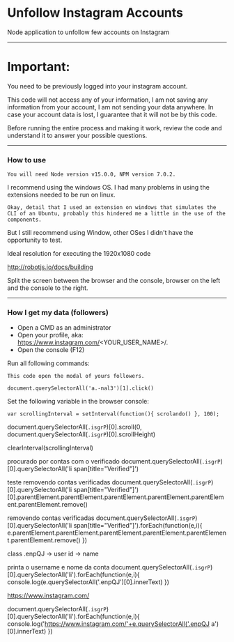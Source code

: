 # Unfollow Instagram Accounts
Node application to unfollow few accounts on Instagram

---

# Important: 

You need to be previously logged into your instagram account.

This code will not access any of your information, I am not saving any information from your account, I am not sending your data anywhere.
In case your account data is lost, I guarantee that it will not be by this code.

Before running the entire process and making it work, review the code and understand it to answer your possible questions.

---

### How to use

`You will need Node version v15.0.0, NPM version 7.0.2.`

I recommend using the windows OS. I had many problems in using the extensions needed to be run on linux.

`Okay, detail that I used an extension on windows that simulates the CLI of an Ubuntu, probably this hindered me a little in the use of the components.`

But I still recommend using Window, other OSes I didn't have the opportunity to test.

Ideal resolution for executing the 1920x1080 code

http://robotjs.io/docs/building


Split the screen between the browser and the console, browser on the left and the console to the right.

---

### How I get my data (followers)

- Open a CMD as an administrator 
- Open your profile, aka: https://www.instagram.com/<YOUR_USER_NAME>/.
- Open the console (F12)

Run all following commands:

`This code open the modal of yours followers.`

    document.querySelectorAll('a.-nal3')[1].click()


Set the following variable in the browser console:

    var scrollingInterval = setInterval(function(){ scrolando() }, 100);



document.querySelectorAll(`.isgrP`)[0].scroll(0, document.querySelectorAll(`.isgrP`)[0].scrollHeight)


clearInterval(scrollingInterval)


procurado por contas com o verificado
document.querySelectorAll(`.isgrP`)[0].querySelectorAll('li span[title="Verified"]')

teste removendo contas verificadas
document.querySelectorAll(`.isgrP`)[0].querySelectorAll('li span[title="Verified"]')[0].parentElement.parentElement.parentElement.parentElement.parentElement.parentElement.remove()

removendo contas verificadas
document.querySelectorAll(`.isgrP`)[0].querySelectorAll('li span[title="Verified"]').forEach(function(e,i){  e.parentElement.parentElement.parentElement.parentElement.parentElement.parentElement.remove() })


class .enpQJ
-> user id
-> name

printa o username e nome da conta
document.querySelectorAll(`.isgrP`)[0].querySelectorAll('li').forEach(function(e,i){ console.log(e.querySelectorAll('.enpQJ')[0].innerText) })

https://www.instagram.com/

document.querySelectorAll(`.isgrP`)[0].querySelectorAll('li').forEach(function(e,i){ console.log('https://www.instagram.com/'+e.querySelectorAll('.enpQJ a')[0].innerText) })
